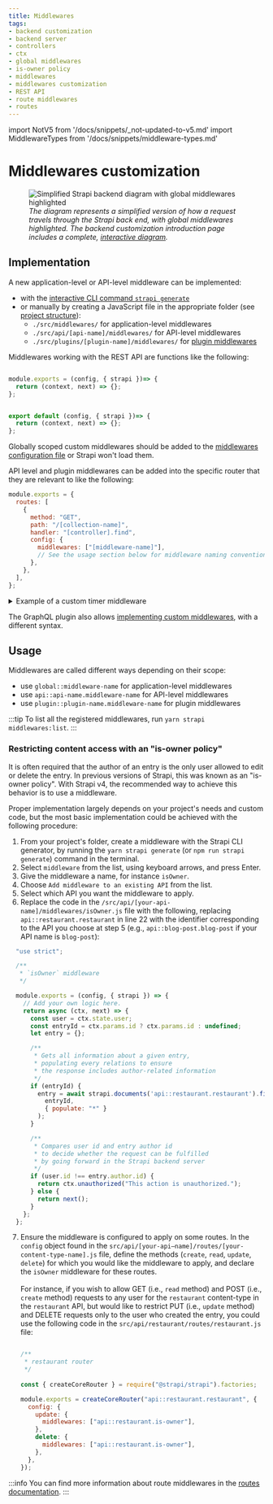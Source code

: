 ```yaml
---
title: Middlewares
tags:
- backend customization
- backend server
- controllers
- ctx
- global middlewares
- is-owner policy
- middlewares
- middlewares customization
- REST API 
- route middlewares
- routes
---
```


import NotV5 from '/docs/snippets/_not-updated-to-v5.md'
import MiddlewareTypes from '/docs/snippets/middleware-types.md'

# Middlewares customization

<NotV5 />

<MiddlewareTypes />

<figure style={{width: '100%', margin: '0'}}>
  <img src="/img/assets/backend-customization/diagram-global-middlewares.png" alt="Simplified Strapi backend diagram with global middlewares highlighted" />
  <em><figcaption style={{fontSize: '12px'}}>The diagram represents a simplified version of how a request travels through the Strapi back end, with global middlewares highlighted. The backend customization introduction page includes a complete, <a href="/dev-docs/backend-customization#interactive-diagram">interactive diagram</a>.</figcaption></em>
</figure>

## Implementation

A new application-level or API-level middleware can be implemented:

- with the [interactive CLI command `strapi generate`](/dev-docs/cli#strapi-generate)
- or manually by creating a JavaScript file in the appropriate folder (see [project structure](/dev-docs/project-structure)):
  - `./src/middlewares/` for application-level middlewares
  - `./src/api/[api-name]/middlewares/` for API-level middlewares
  - `./src/plugins/[plugin-name]/middlewares/` for [plugin middlewares](/dev-docs/plugins/server-api#middlewares)

Middlewares working with the REST API are functions like the following:

<Tabs groupId="js-ts">
<TabItem value="js" label="JavaScript">

```js title="./src/middlewares/my-middleware.js or ./src/api/[api-name]/middlewares/my-middleware.js"

module.exports = (config, { strapi })=> {
  return (context, next) => {};
};
```

</TabItem>

<TabItem value="ts" label="TypeScript">

```js title="./src/middlewares/my-middleware.js or ./src/api/[api-name]/middlewares/my-middleware.ts"

export default (config, { strapi })=> {
  return (context, next) => {};
};
```

</TabItem>
</Tabs>

Globally scoped custom middlewares should be added to the [middlewares configuration file](/dev-docs/configurations/middlewares#loading-order) or Strapi won't load them.

API level and plugin middlewares can be added into the specific router that they are relevant to like the following:

```js title="./src/api/[api-name]/routes/[collection-name].js or ./src/plugins/[plugin-name]/server/routes/index.js"
module.exports = {
  routes: [
    {
      method: "GET",
      path: "/[collection-name]",
      handler: "[controller].find",
      config: {
        middlewares: ["[middleware-name]"],
        // See the usage section below for middleware naming conventions
      },
    },
  ],
};
```

<details>
<summary>Example of a custom timer middleware</summary>

<Tabs groupId="js-ts">
<TabItem value="js" label="JavaScript">

```js title="path: /config/middlewares.js"
module.exports = () => {
  return async (ctx, next) => {
    const start = Date.now();

    await next();

    const delta = Math.ceil(Date.now() - start);
    ctx.set('X-Response-Time', delta + 'ms');
  };
};
```

</TabItem>

<TabItem value="ts" label="TypeScript">

```js title="/config/middlewares.ts"

export default () => {
  return async (ctx, next) => {
    const start = Date.now();

    await next();

    const delta = Math.ceil(Date.now() - start);
    ctx.set('X-Response-Time', delta + 'ms');
  };
};
```

</TabItem>
</Tabs>

</details>

The GraphQL plugin also allows [implementing custom middlewares](/dev-docs/plugins/graphql#middlewares), with a different syntax.

## Usage

Middlewares are called different ways depending on their scope:

- use `global::middleware-name` for application-level middlewares
- use `api::api-name.middleware-name` for API-level middlewares
- use `plugin::plugin-name.middleware-name` for plugin middlewares

:::tip
To list all the registered middlewares, run `yarn strapi middlewares:list`.
:::

### Restricting content access with an "is-owner policy"

It is often required that the author of an entry is the only user allowed to edit or delete the entry. In previous versions of Strapi, this was known as an "is-owner policy". With Strapi v4, the recommended way to achieve this behavior is to use a middleware.

Proper implementation largely depends on your project's needs and custom code, but the most basic implementation could be achieved with the following procedure: 

1. From your project's folder, create a middleware with the Strapi CLI generator, by running the `yarn strapi generate` (or `npm run strapi generate`) command in the terminal.
2. Select `middleware` from the list, using keyboard arrows, and press Enter.
3. Give the middleware a name, for instance `isOwner`.
4. Choose `Add middleware to an existing API` from the list.
5. Select which API you want the middleware to apply.
6. Replace the code in the `/src/api/[your-api-name]/middlewares/isOwner.js` file with the following, replacing `api::restaurant.restaurant` in line 22 with the identifier corresponding to the API you choose at step 5 (e.g., `api::blog-post.blog-post` if your API name is `blog-post`):

  ```js showLineNumbers title="src/api/blog-post/middlewares/isOwner.js"
    "use strict";

    /**
     * `isOwner` middleware
     */

    module.exports = (config, { strapi }) => {
      // Add your own logic here.
      return async (ctx, next) => {
        const user = ctx.state.user;
        const entryId = ctx.params.id ? ctx.params.id : undefined;
        let entry = {};

        /** 
         * Gets all information about a given entry,
         * populating every relations to ensure 
         * the response includes author-related information
         */
        if (entryId) {
          entry = await strapi.documents('api::restaurant.restaurant').findOne(
            entryId,
            { populate: "*" }
          );
        }

        /**
         * Compares user id and entry author id
         * to decide whether the request can be fulfilled
         * by going forward in the Strapi backend server
         */
        if (user.id !== entry.author.id) {
          return ctx.unauthorized("This action is unauthorized.");
        } else {
          return next();
        }
      };
    };
  ```

7. Ensure the middleware is configured to apply on some routes. In the `config` object found in the `src/api/[your-api–name]/routes/[your-content-type-name].js` file, define the methods (`create`, `read`, `update`, `delete`) for which you would like the middleware to apply, and declare the `isOwner` middleware for these routes.<br /><br />For instance, if you wish to allow GET (i.e., `read` method) and POST (i.e., `create` method) requests to any user for the `restaurant` content-type in the `restaurant` API, but would like to restrict PUT (i.e., `update` method) and DELETE requests only to the user who created the entry, you could use the following code in the `src/api/restaurant/routes/restaurant.js` file:

    ```js title="src/api/restaurant/routes/restaurant.js"

    /**
     * restaurant router
     */
      
    const { createCoreRouter } = require("@strapi/strapi").factories;

    module.exports = createCoreRouter("api::restaurant.restaurant", {
      config: {
        update: {
          middlewares: ["api::restaurant.is-owner"],
        },
        delete: {
          middlewares: ["api::restaurant.is-owner"],
        },
      },
    });
    ```

:::info
You can find more information about route middlewares in the [routes documentation](/dev-docs/backend-customization/routes).
:::
